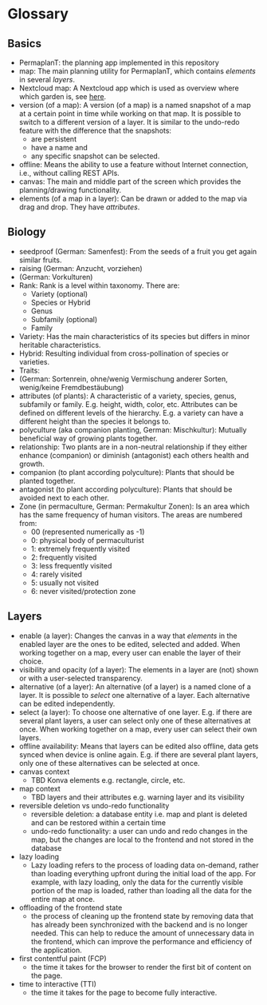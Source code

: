 # Glossary

## Basics

-   PermaplanT:
    the planning app implemented in this repository
-   map:
    The main planning utility for PermaplanT, which contains _elements_ in several _layers_.
-   Nextcloud map:
    A Nextcloud app which is used as overview where which garden is, see [here](https://apps.nextcloud.com/apps/maps).
-   version (of a map):
    A version (of a map) is a named snapshot of a map at a certain point in time while working on that map.
    It is possible to switch to a different version of a layer.
    It is similar to the undo-redo feature with the difference that the snapshots:
    -   are persistent
    -   have a name and
    -   any specific snapshot can be selected.
-   offline:
    Means the ability to use a feature without Internet connection, i.e., without calling REST APIs.
-   canvas:
    The main and middle part of the screen which provides the planning/drawing functionality.
-   elements (of a map in a layer):
    Can be drawn or added to the map via drag and drop.
    They have _attributes_.

## Biology

-   seedproof (German: Samenfest):
    From the seeds of a fruit you get again similar fruits.
-   raising (German: Anzucht, vorziehen)
-   (German: Vorkulturen)
-   Rank:
    Rank is a level within taxonomy.
    There are:
    -   Variety (optional)
    -   Species or Hybrid
    -   Genus
    -   Subfamily (optional)
    -   Family
-   Variety:
    Has the main characteristics of its species but differs in minor heritable characteristics.
-   Hybrid:
    Resulting individual from cross-pollination of species or varieties.
-   Traits:
-   (German: Sortenrein, ohne/wenig Vermischung anderer Sorten, wenig/keine Fremdbestäubung)
-   attributes (of plants):
    A characteristic of a variety, species, genus, subfamily or family.
    E.g. height, width, color, etc.
    Attributes can be defined on different levels of the hierarchy.
    E.g. a variety can have a different height than the species it belongs to.
-   polyculture (aka companion planting, German: Mischkultur):
    Mutually beneficial way of growing plants together.
-   relationship:
    Two plants are in a non-neutral relationship if they either enhance (companion)
    or diminish (antagonist) each others health and growth.
-   companion (to plant according polyculture):
    Plants that should be planted together.
-   antagonist (to plant according polyculture):
    Plants that should be avoided next to each other.
-   Zone (in permaculture, German: Permakultur Zonen):
    Is an area which has the same frequency of human visitors.
    The areas are numbered from:
    -   00 (represented numerically as -1)
    -   0: physical body of permaculturist
    -   1: extremely frequently visited
    -   2: frequently visited
    -   3: less frequently visited
    -   4: rarely visited
    -   5: usually not visited
    -   6: never visited/protection zone

## Layers

-   enable (a layer):
    Changes the canvas in a way that _elements_ in the enabled layer are the ones to be edited, selected and added.
    When working together on a map, every user can enable the layer of their choice.
-   visibility and opacity (of a layer):
    The elements in a layer are (not) shown or with a user-selected transparency.
-   alternative (of a layer):
    An alternative (of a layer) is a named clone of a layer.
    It is possible to _select_ one alternative of a layer.
    Each alternative can be edited independently.
-   select (a layer):
    To choose one alternative of one layer.
    E.g. if there are several plant layers, a user can select only one of these alternatives at once.
    When working together on a map, every user can select their own layers.
-   offline availability:
    Means that layers can be edited also offline, data gets synced when device is online again.
    E.g. if there are several plant layers, only one of these alternatives can be selected at once.
-   canvas context
    -   TBD Konva elements e.g. rectangle, circle, etc.
-   map context
    -   TBD layers and their attributes e.g. warning layer and its visibility
-   reversible deletion vs undo-redo functionality
    -   reversible deletion: a database entity i.e. map and plant is deleted and can be restored within a certain time
    -   undo-redo functionality: a user can undo and redo changes in the map, but the changes are local to the frontend and not stored in the database
-   lazy loading
    -   Lazy loading refers to the process of loading data on-demand, rather than loading everything upfront during the initial load of the app.
        For example, with lazy loading, only the data for the currently visible portion of the map is loaded, rather than loading all the data for the entire map at once.
-   offloading of the frontend state
    -   the process of cleaning up the frontend state by removing data that has already been synchronized with the backend and is no longer needed. This can help to reduce the amount of unnecessary data in the frontend, which can improve the performance and efficiency of the application.
-   first contentful paint (FCP)
    -   the time it takes for the browser to render the first bit of content on the page.
-   time to interactive (TTI)
    -   the time it takes for the page to become fully interactive.
